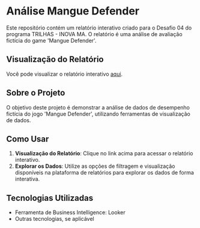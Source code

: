 # Análise Mangue Defender

Este repositório contém um relatório interativo criado para o Desafio 04 do programa TRILHAS - INOVA MA. O relatório é uma análise de avaliação fictícia do game 'Mangue Defender'.

## Visualização do Relatório

Você pode visualizar o relatório interativo [aqui](https://lookerstudio.google.com/reporting/dba4752a-64b2-47b2-b17f-4c47f47294db).

## Sobre o Projeto

O objetivo deste projeto é demonstrar a análise de dados de desempenho fictícia do jogo 'Mangue Defender', utilizando ferramentas de visualização de dados.

## Como Usar

1. **Visualização do Relatório**: Clique no link acima para acessar o relatório interativo.
2. **Explorar os Dados**: Utilize as opções de filtragem e visualização disponíveis na plataforma de relatórios para explorar os dados de forma interativa.

## Tecnologias Utilizadas

- Ferramenta de Business Intelligence: Looker
- Outras tecnologias, se aplicável

